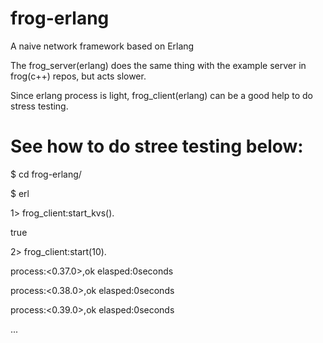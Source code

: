 frog-erlang
===========

A naive network framework based on Erlang

The frog_server(erlang) does the same thing with the example server in frog(c++) repos, but acts slower.

Since erlang process is light, frog_client(erlang) can be a good help to do stress testing.

See how to do stree testing below:
==================================
$ cd frog-erlang/

$ erl

1> frog_client:start_kvs().

true

2> frog_client:start(10).

process:<0.37.0>,ok elasped:0seconds 

process:<0.38.0>,ok elasped:0seconds 

process:<0.39.0>,ok elasped:0seconds

...
